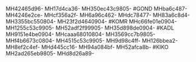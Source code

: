 MH42465d96-
MH17d4ca36-
MH350ec43c9805-
#GOND
MHba6c487-
MH4246e2ce-
MHcf356a2f-
MH6a96c462-
MHdc78477-
MH83a6c8d4-
MH3355bc550804-
MH23f2d4640904-
#KOMR
MHc66fe01e0904-
MH1255c53c9905-
MH52adf2f99905-
MH35d898de0904-
#KADL
MH9151e4be0904-
MHcaaa68010804-
MH3569cc7b9805-
MHf4b6673c0804-
MH4515c53c9905-
MH9d98c4ff-
MH126bbea2-
MH8ef2c4ef-
MHd445cc16-
MH94a084bf-
MH52afca8b-
#KIKO
MH2ad265eb9805-
MHd8d26a89-